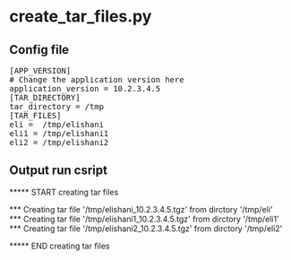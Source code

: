 <h1>create_tar_files.py</h1>

<h2>Config file</h2>
<pre>
[APP_VERSION]
# Change the application version here
application_version = 10.2.3.4.5
[TAR_DIRECTORY]
tar_directory = /tmp
[TAR_FILES]
eli =  /tmp/elishani
eli1 = /tmp/elishani1
eli2 = /tmp/elishani2
</pre>

<h2>Output run csript</h2>

***** START creating tar files

*** Creating tar file '/tmp/elishani_10.2.3.4.5.tgz' from dirctory  '/tmp/eli'<br>
*** Creating tar file '/tmp/elishani1_10.2.3.4.5.tgz' from dirctory  '/tmp/eli1'<br>
*** Creating tar file '/tmp/elishani2_10.2.3.4.5.tgz' from dirctory  '/tmp/eli2'<br>

***** END creating tar files





